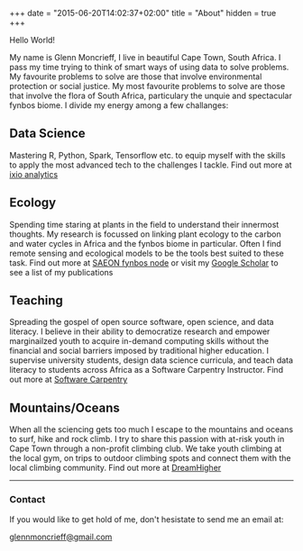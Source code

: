 +++
date = "2015-06-20T14:02:37+02:00"
title = "About"
hidden = true
+++

Hello World!

My name is Glenn Moncrieff, I live in beautiful Cape Town, South Africa. I pass my time trying to think of smart ways of using data to solve problems. My favourite problems to solve are those that involve environmental protection or social justice. My most favourite problems to solve are those that involve the flora of South Africa, particulary the unquie and spectacular fynbos biome.  I divide my energy among a few challanges:

## Data Science  
  
Mastering R, Python, Spark, Tensorflow etc. to equip myself with the skills to apply the most advanced tech to the challenges I tackle. Find out more at [ixio analytics](http://www.ixioanalytics.com)

## Ecology  
  
Spending time staring at plants in the field to understand their innermost thoughts. My research is focussed on linking plant ecology to the carbon and water cycles in Africa and the fynbos biome in particular. Often I find remote sensing and ecological models to be the tools best suited to these task. Find out more at [SAEON fynbos node](http://www.saeon-fynbos.org/) or visit my [Google Scholar](https://scholar.google.co.za/citations?user=_FFdaCUAAAAJ&hl=en&authuser=1) to see a list of my publications

## Teaching  
  
Spreading the gospel of open source software, open science, and data literacy. I believe in their ability to democratize research and empower marginailzed youth to acquire in-demand computing skills without the financial and social barriers imposed by traditional higher education. I supervise university students, design data science curricula, and teach data literacy to students across Africa as a Software Carpentry Instructor. Find out more at [Software Carpentry](https://software-carpentry.org/)

## Mountains/Oceans  
  
When all the sciencing gets too much I escape to the mountains and oceans to surf, hike and rock climb. I try to share this passion with at-risk youth in Cape Town through a non-profit climbing club. We take youth climbing at the local gym, on trips to outdoor climbing spots and connect them with the local climbing community. Find out more at [DreamHigher](https://www.facebook.com/DreamHigherCT/)  
   
 ***  
   
   
### Contact
If you would like to get hold of me, don't hesistate to send me an email at:  
  
<glennmoncrieff@gmail.com>